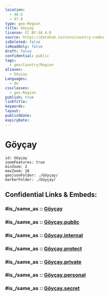 ```yaml
---
location:
  - 40.6
  - 47.8
type: geo-Region
title: Göyçay
license: CC BY-SA 4.0
source: https://datahub.io/core/country-codes
isDeleted: false
isReadOnly: false
draft: false
confidential: public
tags:
  - geo/Country/Region
aliases:
  - Göyçay
Languages:
  - de
cssclasses:
  - geo-Region
publish: true
linkTitle:
keywords:
layout:
publishDate:
expiryDate:
---
```


# Göyçay

```leaflet
id: Göyçay
zoomFeatures: true 
minZoom: 2 
maxZoom: 18
geojsonFolder: ./Göyçay/
markerFolder: ./Göyçay/
```


## Confidential Links & Embeds: 

### #is_/same_as :: [Göyçay](/_Standards/Earth/Continent/Asia/Asia~North~West/Azerbaijan/Regions~Azerbaijan/Aran/counties~Aran/Göyçay.md) 

### #is_/same_as :: [Göyçay.public](/_public/Earth/Continent/Asia/Asia~North~West/Azerbaijan/Regions~Azerbaijan/Aran/counties~Aran/Göyçay.public.md) 

### #is_/same_as :: [Göyçay.internal](/_internal/Earth/Continent/Asia/Asia~North~West/Azerbaijan/Regions~Azerbaijan/Aran/counties~Aran/Göyçay.internal.md) 

### #is_/same_as :: [Göyçay.protect](/_protect/Earth/Continent/Asia/Asia~North~West/Azerbaijan/Regions~Azerbaijan/Aran/counties~Aran/Göyçay.protect.md) 

### #is_/same_as :: [Göyçay.private](/_private/Earth/Continent/Asia/Asia~North~West/Azerbaijan/Regions~Azerbaijan/Aran/counties~Aran/Göyçay.private.md) 

### #is_/same_as :: [Göyçay.personal](/_personal/Earth/Continent/Asia/Asia~North~West/Azerbaijan/Regions~Azerbaijan/Aran/counties~Aran/Göyçay.personal.md) 

### #is_/same_as :: [Göyçay.secret](/_secret/Earth/Continent/Asia/Asia~North~West/Azerbaijan/Regions~Azerbaijan/Aran/counties~Aran/Göyçay.secret.md)

